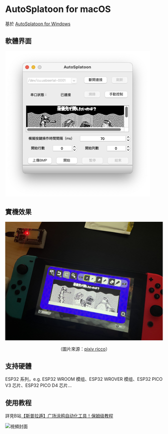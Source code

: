 # AutoSplatoon for macOS

基於 [AutoSplatoon for Windows](https://github.com/amowu/AutoSplatoon)

## 軟體界面

![UI](image/AutoSplatoon_User_Interface.png)

## 實機效果

![實機效果](image/Performance_on_Switch.jpg)

<div style="text-align: center">（圖片來源：<a href="https://www.pixiv.net/artworks/101567519">pixiv ricco</a>）</div>

## 支持硬體

ESP32 系列，e.g. ESP32 WROOM 模组、ESP32 WROVER 模组、ESP32 PICO V3 芯片、ESP32 PICO D4 芯片...

## 使用教程

詳見B站[【斯普拉遁】广场涂鸦自动化工具！保姆级教程](https://www.bilibili.com/video/BV1va411R7TJ?vd_source=08b359f4e68b47a7ff089bcfa5caa191)

![視頻封面](image/Video_Cover.png)
